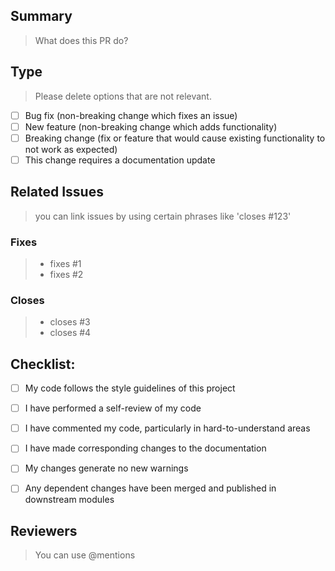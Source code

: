 ## Summary
> What does this PR do?

## Type
> Please delete options that are not relevant.

- [ ] Bug fix (non-breaking change which fixes an issue)
- [ ] New feature (non-breaking change which adds functionality)
- [ ] Breaking change (fix or feature that would cause existing functionality to not work as expected)
- [ ] This change requires a documentation update

## Related Issues
> you can link issues by using certain phrases like 'closes #123' 

### Fixes
 > * fixes #1
 > * fixes #2
### Closes
 > * closes #3
 > * closes #4

## Checklist:
- [ ] My code follows the style guidelines of this project
- [ ] I have performed a self-review of my code
- [ ] I have commented my code, particularly in hard-to-understand areas
- [ ] I have made corresponding changes to the documentation
- [ ] My changes generate no new warnings
- [ ] Any dependent changes have been merged and published in downstream modules


## Reviewers
> You can use @mentions
